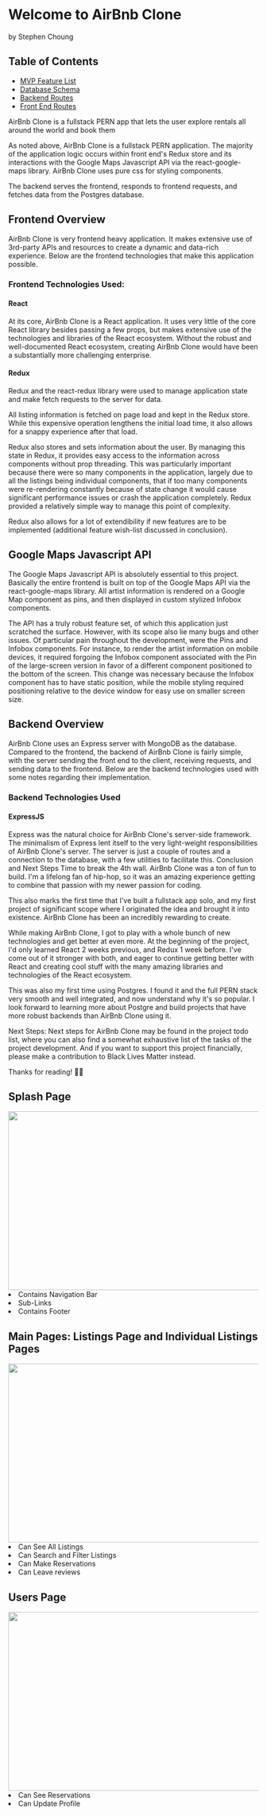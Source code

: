 # Welcome to AirBnb Clone
by Stephen Choung

## Table of Contents
* [MVP Feature List](https://github.com/Twprcntmlk/App-Academy-Week16-Solo-Project/wiki/MVP-List)
* [Database Schema](https://github.com/Twprcntmlk/App-Academy-Week16-Solo-Project/wiki/Database-Schema)
* [Backend Routes](https://github.com/Twprcntmlk/App-Academy-Week16-Solo-Project/wiki/Backend-Routes)
* [Front End Routes](https://github.com/Twprcntmlk/App-Academy-Week16-Solo-Project/wiki/Frontend-Routes)

AirBnb Clone is a fullstack PERN app that lets the user explore rentals all around the world and book them

As noted above, AirBnb Clone is a fullstack PERN application. The majority of the application logic occurs within front end's Redux store and its interactions with the Google Maps Javascript API via the react-google-maps library. AirBnb Clone uses  pure css for styling components.

The backend serves the frontend, responds to frontend requests, and fetches data from the Postgres database.

## Frontend Overview
AirBnb Clone is very frontend heavy application. It makes extensive use of 3rd-party APIs and resources to create a dynamic and data-rich experience. Below are the frontend technologies that make this application possible.

### Frontend Technologies Used:
#### React
At its core, AirBnb Clone is a React application. It uses very little of the core React library besides passing a few props, but makes extensive use of the technologies and libraries of the React ecosystem. Without the robust and well-documented React ecosystem, creating AirBnb Clone would have been a substantially more challenging enterprise.

#### Redux
Redux and the react-redux library were used to manage application state and make fetch requests to the server for data.

All listing information is fetched on page load and kept in the Redux store. While this expensive operation lengthens the initial load time, it also allows for a snappy experience after that load.

Redux also stores and sets information about the user. By managing this state in Redux, it provides easy access to the information across components without prop threading. This was particularly important because there were so many components in the application, largely due to all the listings being individual components, that if too many components were re-rendering constantly because of state change it would cause significant performance issues or crash the application completely. Redux provided a relatively simple way to manage this point of complexity.

Redux also allows for a lot of extendibility if new features are to be implemented (additional feature wish-list discussed in conclusion).

## Google Maps Javascript API
The Google Maps Javascript API is absolutely essential to this project. Basically the entire frontend is built on top of the Google Maps API via the react-google-maps library. All artist information is rendered on a Google Map component as pins, and then displayed in custom stylized Infobox components.

The API has a truly robust feature set, of which this application just scratched the surface. However, with its scope also lie many bugs and other issues. Of particular pain throughout the development, were the Pins and Infobox components. For instance, to render the artist information on mobile devices, it required forgoing the Infobox component associated with the Pin of the large-screen version in favor of a different component positioned to the bottom of the screen. This change was necessary because the Infobox component has to have static position, while the mobile styling required positioning relative to the device window for easy use on smaller screen size.

## Backend Overview
AirBnb Clone uses an Express server with MongoDB as the database. Compared to the frontend, the backend of AirBnb Clone is fairly simple, with the server sending the front end to the client, receiving requests, and sending data to the frontend. Below are the backend technologies used with some notes regarding their implementation.

### Backend Technologies Used
#### ExpressJS
Express was the natural choice for AirBnb Clone's server-side framework. The minimalism of Express lent itself to the very light-weight responsibilities of AirBnb Clone's server. The server is just a couple of routes and a connection to the database, with a few utilities to facilitate this.
Conclusion and Next Steps
Time to break the 4th wall. AirBnb Clone was a ton of fun to build. I'm a lifelong fan of hip-hop, so it was an amazing experience getting to combine that passion with my newer passion for coding.

This also marks the first time that I've built a fullstack app solo, and my first project of significant scope where I originated the idea and brought it into existence. AirBnb Clone has been an incredibly rewarding to create.

While making AirBnb Clone, I got to play with a whole bunch of new technologies and get better at even more. At the beginning of the project, I'd only learned React 2 weeks previous, and Redux 1 week before. I've come out of it stronger with both, and eager to continue getting better with React and creating cool stuff with the many amazing libraries and technologies of the React ecosystem.

This was also my first time using Postgres. I found it and the full PERN stack very smooth and well integrated, and now understand why it's so popular. I look forward to learning more about Postgre and build projects that have more robust backends than AirBnb Clone using it.

Next Steps: Next steps for AirBnb Clone may be found in the project todo list, where you can also find a somewhat exhaustive list of the tasks of the project development. And if you want to support this project financially, please make a contribution to Black Lives Matter instead.

Thanks for reading! ✌🏽

## Splash Page
<img src="./image/AirBnbSplashGif.gif" width=640px height=360px>
<li> Contains Navigation Bar</li>
<li>Sub-Links</li>
<li>Contains Footer</li>

## Main Pages: Listings Page and Individual Listings Pages
<img src="./image/AirBnbMainGIF.gif" width=640px height=360px>
<li>Can See All Listings</li>
<li>Can Search and Filter Listings</li>
<li>Can Make Reservations</li>
<li>Can Leave reviews</li>

## Users Page
<img src="./image/AirBnBHostPageGif.gif" width=640px height=360px>
<li>Can See Reservations</li>
<li>Can Update Profile</li>
